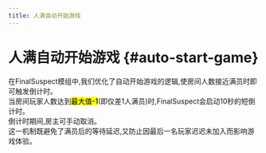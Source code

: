 ```yaml
---
title: 人满自动开始游戏
---
```


# 人满自动开始游戏 {#auto-start-game}

在FinalSuspect模组中,我们优化了自动开始游戏的逻辑,使房间人数接近满员时即可触发倒计时。\
当房间玩家人数达到<mark>最大值-1</mark>(即仅差1人满员)时,FinalSuspect会启动10秒的短倒计时。\
倒计时期间,房主可手动取消。\
这一机制既避免了满员后的等待延迟,又防止因最后一名玩家迟迟未加入而影响游戏体验。